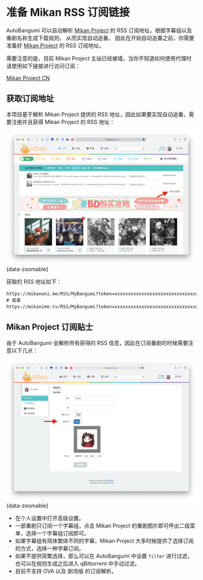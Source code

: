 # 准备 Mikan RSS 订阅链接

AutoBangumi 可以自动解析 [Mikan Project][mikan-site] 的 RSS 订阅地址，根据字幕组以及番剧名称生成下载规则， 从而实现自动追番。
因此在开始自动追番之前，你需要准备好 [Mikan Project][mikan-site] 的 RSS 订阅地址。

需要注意的是，目前 Mikan Project 主站已经被墙，当你不知道如何使用代理时请使用如下链接进行访问订阅：

[Mikan Project CN][mikan-cn-site]

## 获取订阅地址

本项目基于解析 Mikan Project 提供的 RSS 地址，因此如果要实现自动追番，需要注册并且获得 Mikan Project 的 RSS 地址：

![image](../image/rss/rss-token.png){data-zoomable}

获取的 RSS 地址如下：

```txt
https://mikanani.me/RSS/MyBangumi?token=xxxxxxxxxxxxxxxxxxxxxxxxxxxxxxxx
# 或者
https://mikanime.tv/RSS/MyBangumi?token=xxxxxxxxxxxxxxxxxxxxxxxxxxxxxxxx
```

## Mikan Project 订阅贴士

由于 AutoBangumi 会解析所有获得的 RSS 信息，因此在订阅番剧的时候需要注意以下几点：

![image](../image/rss/advanced-subscription.png){data-zoomable}

- 在个人设置中打开高级设置。
- 一部番剧只订阅一个字幕组，点击 Mikan Project 的番剧图片即可呼出二级菜单，选择一个字幕组订阅即可。
- 如果字幕组有简体繁体不同的字幕，Mikan Project 大多时候提供了选择订阅的方式，选择一种字幕订阅。
- 如果不提供简繁选择，那么可以在 AutoBangumi 中设置 `filter` 进行过滤，也可以在规则生成之后进入 qBittorrent 中手动过滤。
- 目前不支持 OVA 以及 剧场版 的订阅解析。


[mikan-site]: https://mikanani.me/
[mikan-cn-site]: https://mikanime.tv/